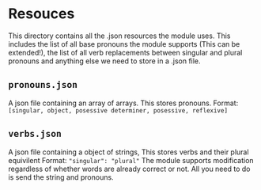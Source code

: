 # Resouces
This directory contains all the .json resources the module uses. This includes the list of all base pronouns the module supports (This can be extended!), the list of all verb replacements between singular and plural pronouns and anything else we need to store in a .json file.

## `pronouns.json`
A json file containing an array of arrays. This stores pronouns.
Format: `[singular, object, posessive determiner, posessive, reflexive]`

## `verbs.json`
A json file containing a object of strings, This stores verbs and their plural equivilent
Format: `"singular": "plural"`
The module supports modification regardless of whether words are already correct or not. All you need to do is send the string and pronouns.
